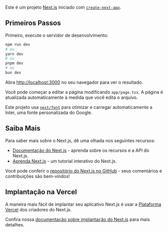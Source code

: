 Este é um projeto [Next.js](https://nextjs.org/) iniciado com [`create-next-app`](https://github.com/vercel/next.js/tree/canary/packages/create-next-app).

## Primeiros Passos

Primeiro, execute o servidor de desenvolvimento:

```bash
npm run dev
# ou
yarn dev
# ou
pnpm dev
# ou
bun dev
```

Abra [http://localhost:3000](http://localhost:3000) no seu navegador para ver o resultado.

Você pode começar a editar a página modificando `app/page.tsx`. A página é atualizada automaticamente à medida que você edita o arquivo.

Este projeto usa [`next/font`](https://nextjs.org/docs/basic-features/font-optimization) para otimizar e carregar automaticamente a Inter, uma fonte personalizada do Google.

## Saiba Mais

Para saber mais sobre o Next.js, dê uma olhada nos seguintes recursos:

- [Documentação do Next.js](https://nextjs.org/docs) - aprenda sobre os recursos e a API do Next.js.
- [Aprenda Next.js](https://nextjs.org/learn) - um tutorial interativo do Next.js.

Você pode conferir o [repositório do Next.js no GitHub](https://github.com/vercel/next.js/) - seus comentários e contribuições são bem-vindos!

## Implantação na Vercel

A maneira mais fácil de implantar seu aplicativo Next.js é usar a [Plataforma Vercel](https://vercel.com/new?utm_medium=default-template&filter=next.js&utm_source=create-next-app&utm_campaign=create-next-app-readme) dos criadores do Next.js.

Confira nossa [documentação sobre implantação do Next.js](https://nextjs.org/docs/deployment) para mais detalhes.
